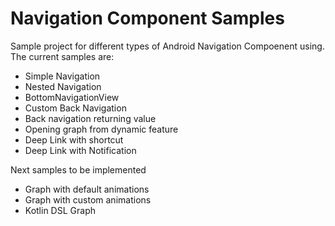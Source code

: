 # Navigation Component Samples

Sample project for different types of Android Navigation Compoenent using. The current samples are:

  - Simple Navigation
  - Nested Navigation
  - BottomNavigationView
  - Custom Back Navigation
  - Back navigation returning value
  - Opening graph from dynamic feature
  - Deep Link with shortcut
  - Deep Link with Notification

Next samples to be implemented

  - Graph with default animations
  - Graph with custom animations
  - Kotlin DSL Graph